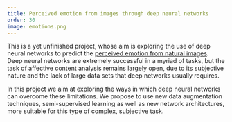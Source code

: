 ```yaml
---
title: Perceived emotion from images through deep neural networks
order: 30
image: emotions.png
---
```

This is a yet unfinished project, whose aim is exploring the use of deep neural networks to predict the [perceived emotion from natural images](https://www.researchgate.net/publication/322880337_Perceived_emotion_from_images_through_deep_neural_networks). Deep neural networks are extremely successful in a myriad of tasks, but the task of affective content analysis remains largely open, due to its subjective nature and the lack of large data sets that deep networks usually requires.

In this project we aim at exploring the ways in which deep neural networks can overcome these limitations. We propose to use new data augmentation techniques, semi-supervised learning as well as new network architectures, more suitable for this type of complex, subjective task.
